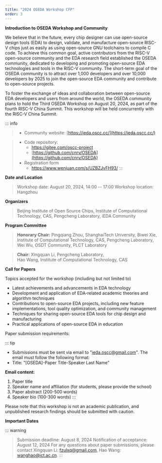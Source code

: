 ```yaml
---
title: "2024 OSEDA Workshop CFP"
order: 3
---
```


**Introduction to OSEDA Workshop and Community**

We believe that in the future, every chip designer can use open-source design tools (EDA) to design, validate, and manufacture open-source RISC-V chips just as easily as using open-source GNU toolchains to compile C code. To achieve this common goal, active contributors from the RISC-V open-source community and the EDA research field established the OSEDA community, dedicated to developing and promoting open-source EDA technologies and tools in the RISC-V community. The short-term goal of the OSEDA community is to attract over 1,000 developers and over 10,000 developers by 2025 to join the open-source EDA community and contribute to open-source projects.

To foster the exchange of ideas and collaboration between open-source EDA developers and users from around the world, the OSEDA community plans to hold the Third OSEDA Workshop on August 20, 2024, as part of the fourth RISC-V China Summit. This workshop will be held concurrently with the RISC-V China Summit.

::: info
> - Community website: [https://ieda.oscc.cc/](https://ieda.oscc.cc/)

> - Code repository:
>   - https://gitee.com/oscc-project
>   - [https://github.com/cnrv/OSEDA](https://github.com/cnrv/OSEDA)
> - Registration form
>   - https://www.wenjuan.com/s/UZBZJvFH93/
:::

**Date and Location**

> Workshop date: August 20, 2024, 14:00 -- 17:00
> Workshop location: Hangzhou

**Organizers**

> Beijing Institute of Open Source Chips, 
> Institute of Computational Technology, CAS, 
> Pengcheng Laboratory, 
> iEDA Community

**Program Committee**

> **Honorary Chair:** 
> Pingqiang Zhou, ShanghaiTech University,
> Biwei Xie, Institute of Computational Technology, CAS, Pengcheng Laboratory,
> Wei Wu, OSDT Community, PLCT Laboratory

> **Chair:** 
> Xingquan Li, Pengcheng Laboratory,  
> Hao Wang, Institute of Computational Technology, CAS



**Call for Papers**

Topics accepted for the workshop (including but not limited to)

* Latest achievements and advancements in EDA technology
* Development and application of EDA-related academic theories and algorithm techniques
* Contributions to open-source EDA projects, including new feature implementations, tool quality optimization, and community management
* Techniques for sharing open-source EDA tools for chip design and manufacturing
* Practical applications of open-source EDA in education

Paper submission requirements:

::: tip
* Submissions must be sent via email to "ieda.oscc@gmail.com". The email must follow the following format:
* Title: "[OSEDA]-Paper Title-Speaker Last Name"

**Email  content:**
1. Paper title
2. Speaker name and affiliation (for students, please provide the school)
3. Paper abstract (200-500 words)
4. Speaker bio (100-300 words)
:::

Please note that this workshop is not an academic publication, and unpublished research findings should be submitted with caution.

**Important Dates**

::: warning
> Submission deadline: August 8, 2024
> Notification of acceptance: August 12, 2024
> For any questions about paper submissions, please contact Xingquan Li: fzulxq@gmail.com, Hao Wang: wanghao@ict.ac.cn.
:::